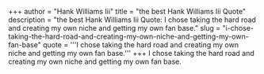 +++
author = "Hank Williams Iii"
title = "the best Hank Williams Iii Quote"
description = "the best Hank Williams Iii Quote: I chose taking the hard road and creating my own niche and getting my own fan base."
slug = "i-chose-taking-the-hard-road-and-creating-my-own-niche-and-getting-my-own-fan-base"
quote = '''I chose taking the hard road and creating my own niche and getting my own fan base.'''
+++
I chose taking the hard road and creating my own niche and getting my own fan base.
